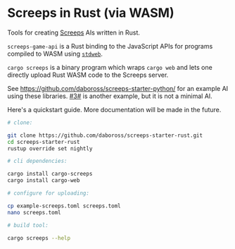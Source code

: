 Screeps in Rust (via WASM)
==========================

Tools for creating [Screeps] AIs written in Rust.


`screeps-game-api` is a Rust binding to the JavaScript APIs for programs compiled to WASM using [`stdweb`].

`cargo screeps` is a binary program which wraps `cargo web` and lets one directly upload Rust WASM code to the
Screeps server.

See https://github.com/daboross/screeps-starter-python/ for an example AI using these libraries.
[#3#](https://github.com/daboross/p3p) is another example, but it is not a minimal AI.

Here's a quickstart guide. More documentation will be made in the future.

```sh
# clone:

git clone https://github.com/daboross/screeps-starter-rust.git
cd screeps-starter-rust
rustup override set nightly

# cli dependencies:

cargo install cargo-screeps
cargo install cargo-web

# configure for uploading:

cp example-screeps.toml screeps.toml
nano screeps.toml

# build tool:

cargo screeps --help
```

[screeps]: https://screeps.com/
[`stdweb`]: https://github.com/koute/stdweb
